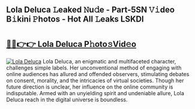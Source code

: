 ## Lola Deluca 𝙻eaked 𝙽u𝚍e - Part-5SN 𝚅𝚒deo B𝚒kini 𝙿hotos - Hot All 𝙻eaks LSKDl

# <h2><a href="http://ld52utu.urlbe.top/?page=Lola+Deluca">🔗🔗👉👉 Lola Deluca P𝚑oto𝚜Vid𝚎o</a></h2>

[![Lola Deluca](https://i.imgur.com/eBuTRDB.gif)](http://ld52utu.urlbe.top/?page=Lola+Deluca)
Lola Deluca, an enigmatic and multifaceted character, challenges simple labels. Her unconventional method of engaging with online audiences has allured and offended observers, stimulating debates on consent, morality, and the intricacies of virtual societies. Though her future direction is unclear, her influence on the online community is indisputable. Armed with an unyielding spirit and undeniable allure, Lola Deluca reach in the digital universe is boundless.
